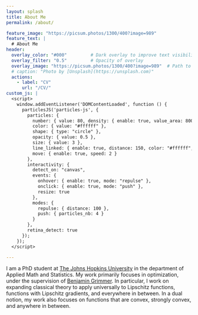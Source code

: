 ```yaml
---
layout: splash
title: About Me
permalink: /about/

feature_image: "https://picsum.photos/1300/400?image=989"
feature_text: |
  # About Me
header:
  overlay_color: "#000"         # Dark overlay to improve text visibility
  overlay_filter: "0.5"         # Opacity of overlay
  overlay_image: "https://picsum.photos/1300/400?image=989"  # Path to your background image
  # caption: "Photo by [Unsplash](https://unsplash.com)"
  actions:
    - label: "CV"
      url: "/CV/"
custom_js: |
  <script>
    window.addEventListener('DOMContentLoaded', function () {
      particlesJS('particles-js', {
        particles: {
          number: { value: 80, density: { enable: true, value_area: 800 } },
          color: { value: "#ffffff" },
          shape: { type: "circle" },
          opacity: { value: 0.5 },
          size: { value: 3 },
          line_linked: { enable: true, distance: 150, color: "#ffffff", opacity: 0.4, width: 1 },
          move: { enable: true, speed: 2 }
        },
        interactivity: {
          detect_on: "canvas",
          events: {
            onhover: { enable: true, mode: "repulse" },
            onclick: { enable: true, mode: "push" },
            resize: true
          },
          modes: {
            repulse: { distance: 100 },
            push: { particles_nb: 4 }
          }
        },
        retina_detect: true
      });
    });
  </script>

---
```


I am a PhD student at <a href="https://engineering.jhu.edu/ams/">The Johns Hopkins University</a> in the department of Applied Math and Statistics. My work primarily focuses in optimization, under the supervision of  <a href="https://www.ams.jhu.edu/~grimmer/">Benjamin Grimmer</a>. In particular, I work on expanding classical theory to apply universally to Lipschitz functions, functions with Lipschitz gradients, and everywhere in between. In a dual notion, my work also focuses on functions that are convex, strongly convex, and anywhere in between. 

